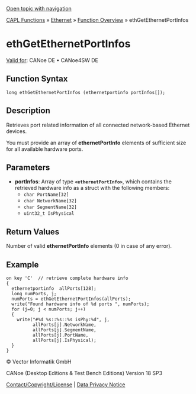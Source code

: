 [Open topic with navigation](../../../../../CANoeDEFamily.htm#Topics/CAPLFunctions/IP/Functions/CAPLfunctionEthGetEthernetPortInfos.md)

[CAPL Functions](../../CAPLfunctions.md) » [Ethernet](../CAPLEthernetStartPage.md) » [Function Overview](../CAPLfunctionsIPOverview.md) » ethGetEthernetPortInfos

# ethGetEthernetPortInfos

[Valid for](../../../Shared/FeatureAvailability.md):  CANoe DE • CANoe4SW DE

## Function Syntax

```plaintext
long ethGetEthernetPortInfos (ethernetportinfo portInfos[]);
```

## Description

Retrieves port related information of all connected network-based Ethernet devices.

You must provide an array of **ethernetPortInfo** elements of sufficient size for all available hardware ports.

## Parameters

- **portInfos**: Array of type **`<ethernetPortInfo>`**, which contains the retrieved hardware info as a struct with the following members:
  - `char PortName[32]`
  - `char NetworkName[32]`
  - `char SegmentName[32]`
  - `uint32_t IsPhysical`

## Return Values

Number of valid **ethernetPortInfo** elements (0 in case of any error).

## Example

```plaintext
on key 'C'  // retrieve complete hardware info
{
  ethernetportinfo  allPorts[128];
  long numPorts, j;
  numPorts = ethGetEthernetPortInfos(allPorts);
  write("Found hardware info of %d ports ", numPorts);
  for (j=0; j < numPorts; j++)
  {
    write("#%d %s::%s::%s isPhy:%d", j,
          allPorts[j].NetworkName,
          allPorts[j].SegmentName,
          allPorts[j].PortName,
          allPorts[j].IsPhysical);
  }
}
```

© Vector Informatik GmbH

CANoe (Desktop Editions & Test Bench Editions) Version 18 SP3

[Contact/Copyright/License](../../../Shared/ContactCopyrightLicense.md) | [Data Privacy Notice](https://www.vector.com/int/en/company/get-info/privacy-policy/)